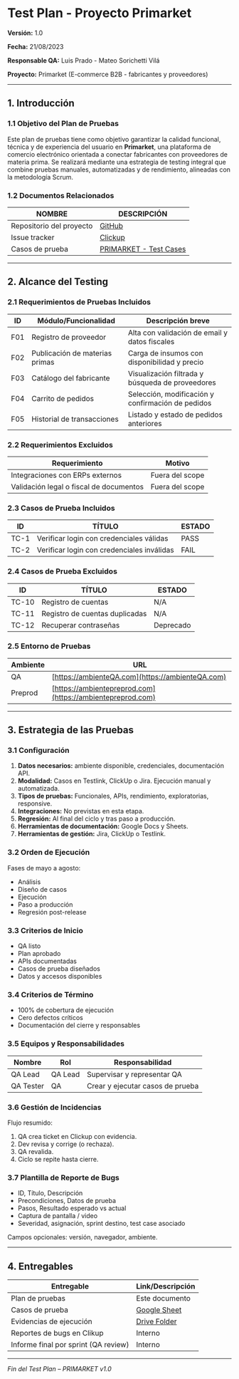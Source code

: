 
# Test Plan - Proyecto Primarket

**Versión:** 1.0

**Fecha:** 21/08/2023

**Responsable QA:** Luis Prado - Mateo Sorichetti Vilá

**Proyecto:** Primarket (E-commerce B2B - fabricantes y proveedores)

---

## 1. Introducción

### 1.1 Objetivo del Plan de Pruebas

Este plan de pruebas tiene como objetivo garantizar la calidad funcional, técnica y de experiencia del usuario en **Primarket**, una plataforma de comercio electrónico orientada a conectar fabricantes con proveedores de materia prima. Se realizará mediante una estrategia de testing integral que combine pruebas manuales, automatizadas y de rendimiento, alineadas con la metodología Scrum.

### 1.2 Documentos Relacionados

| NOMBRE                   | DESCRIPCIÓN                                                                                                                       |
| ------------------------ | --------------------------------------------------------------------------------------------------------------------------------- |
| Repositorio del proyecto | [GitHub](https://github.com/users/Visual2024/projects/4)                                                                          |
| Issue tracker            | [Clickup](https://app.clickup.com/90131509380/v/l/2ky43c44-373?pr=90136315153)                                                    |
| Casos de prueba          | [PRIMARKET - Test Cases](https://docs.google.com/spreadsheets/d/1R068pTAraD3TfT1cuLUsIXSZiYd_C6fGkctYw7fjdXE/edit?usp=share_link) |

---

## 2. Alcance del Testing

### 2.1 Requerimientos de Pruebas Incluidos

| ID  | Módulo/Funcionalidad           | Descripción breve                                 |
| --- | ------------------------------ | ------------------------------------------------- |
| F01 | Registro de proveedor          | Alta con validación de email y datos fiscales     |
| F02 | Publicación de materias primas | Carga de insumos con disponibilidad y precio      |
| F03 | Catálogo del fabricante        | Visualización filtrada y búsqueda de proveedores  |
| F04 | Carrito de pedidos             | Selección, modificación y confirmación de pedidos |
| F05 | Historial de transacciones     | Listado y estado de pedidos anteriores            |

### 2.2 Requerimientos Excluidos

| Requerimiento                           | Motivo          |
| --------------------------------------- | --------------- |
| Integraciones con ERPs externos         | Fuera del scope |
| Validación legal o fiscal de documentos | Fuera del scope |

### 2.3 Casos de Prueba Incluidos

| ID   | TÍTULO                                     | ESTADO |
| ---- | ------------------------------------------ | ------ |
| TC-1 | Verificar login con credenciales válidas   | PASS   |
| TC-2 | Verificar login con credenciales inválidas | FAIL   |

### 2.4 Casos de Prueba Excluidos

| ID    | TÍTULO                         | ESTADO    |
| ----- | ------------------------------ | --------- |
| TC-10 | Registro de cuentas            | N/A       |
| TC-11 | Registro de cuentas duplicadas | N/A       |
| TC-12 | Recuperar contraseñas          | Deprecado |

### 2.5 Entorno de Pruebas

| Ambiente | URL                                                        |
| -------- | ---------------------------------------------------------- |
| QA       | [https://ambienteQA.com](https://ambienteQA.com)           |
| Preprod  | [https://ambientepreprod.com](https://ambientepreprod.com) |

---

## 3. Estrategia de las Pruebas

### 3.1 Configuración

1. **Datos necesarios:** ambiente disponible, credenciales, documentación API.
2. **Modalidad:** Casos en Testlink, ClickUp o Jira. Ejecución manual y automatizada.
3. **Tipos de pruebas:** Funcionales, APIs, rendimiento, exploratorias, responsive.
4. **Integraciones:** No previstas en esta etapa.
5. **Regresión:** Al final del ciclo y tras paso a producción.
6. **Herramientas de documentación:** Google Docs y Sheets.
7. **Herramientas de gestión:** Jira, ClickUp o Testlink.

### 3.2 Orden de Ejecución

Fases de mayo a agosto:

* Análisis
* Diseño de casos
* Ejecución
* Paso a producción
* Regresión post-release

### 3.3 Criterios de Inicio

* QA listo
* Plan aprobado
* APIs documentadas
* Casos de prueba diseñados
* Datos y accesos disponibles

### 3.4 Criterios de Término

* 100% de cobertura de ejecución
* Cero defectos críticos
* Documentación del cierre y responsables

### 3.5 Equipos y Responsabilidades

| Nombre    | Rol     | Responsabilidad                  |
| --------- | ------- | -------------------------------- |
| QA Lead   | QA Lead | Supervisar y representar QA      |
| QA Tester | QA      | Crear y ejecutar casos de prueba |

### 3.6 Gestión de Incidencias

Flujo resumido:

1. QA crea ticket en Clickup con evidencia.
2. Dev revisa y corrige (o rechaza).
3. QA revalida.
4. Ciclo se repite hasta cierre.

### 3.7 Plantilla de Reporte de Bugs

* ID, Título, Descripción
* Precondiciones, Datos de prueba
* Pasos, Resultado esperado vs actual
* Captura de pantalla / video
* Severidad, asignación, sprint destino, test case asociado

Campos opcionales: versión, navegador, ambiente.

---

## 4. Entregables

| Entregable                           | Link/Descripción                                                                                                        |
| ------------------------------------ | ----------------------------------------------------------------------------------------------------------------------- |
| Plan de pruebas                      | Este documento                                                                                                          |
| Casos de prueba                      | [Google Sheet](https://docs.google.com/spreadsheets/d/1R068pTAraD3TfT1cuLUsIXSZiYd_C6fGkctYw7fjdXE/edit?usp=share_link) |
| Evidencias de ejecución              | [Drive Folder](https://drive.google.com/drive/folders/1P3WAlA6S3MgXU1hHZnfBEFpgC8eE6xPs?usp=share_link)                 |
| Reportes de bugs en Clikup           | Interno                                                                                                                 |
| Informe final por sprint (QA review) | Interno                                                                                                                 |

---

*Fin del Test Plan – PRIMARKET v1.0*
